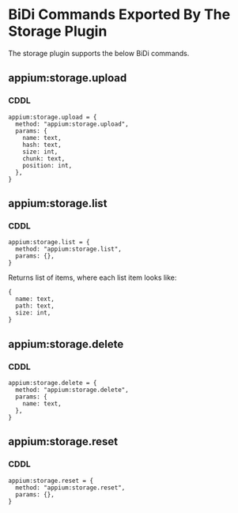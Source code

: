 # BiDi Commands Exported By The Storage Plugin

The storage plugin supports the below BiDi commands.

## appium:storage.upload

### CDDL

```cddl
appium:storage.upload = {
  method: "appium:storage.upload",
  params: {
    name: text,
    hash: text,
    size: int,
    chunk: text,
    position: int,
  },
}
```

## appium:storage.list

### CDDL

```cddl
appium:storage.list = {
  method: "appium:storage.list",
  params: {},
}
```

Returns list of items, where each list item looks like:

```cddl
{
  name: text,
  path: text,
  size: int,
}
```

## appium:storage.delete

### CDDL

```cddl
appium:storage.delete = {
  method: "appium:storage.delete",
  params: {
    name: text,
  },
}
```

## appium:storage.reset

### CDDL

```cddl
appium:storage.reset = {
  method: "appium:storage.reset",
  params: {},
}
```
